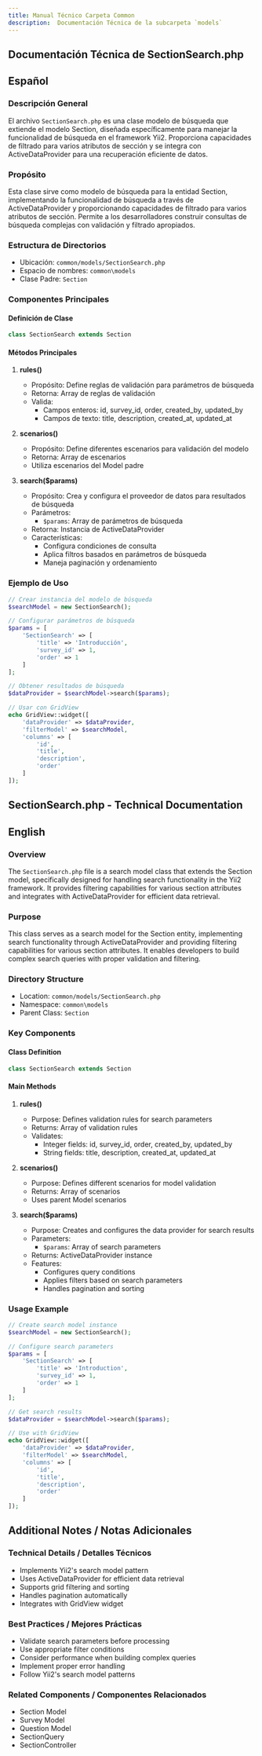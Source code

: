 ```yaml
---
title: Manual Técnico Carpeta Common
description:  Documentación Técnica de la subcarpeta `models`
---
```


## Documentación Técnica de SectionSearch.php

## Español

### Descripción General
El archivo `SectionSearch.php` es una clase modelo de búsqueda que extiende el modelo Section, diseñada específicamente para manejar la funcionalidad de búsqueda en el framework Yii2. Proporciona capacidades de filtrado para varios atributos de sección y se integra con ActiveDataProvider para una recuperación eficiente de datos.

### Propósito
Esta clase sirve como modelo de búsqueda para la entidad Section, implementando la funcionalidad de búsqueda a través de ActiveDataProvider y proporcionando capacidades de filtrado para varios atributos de sección. Permite a los desarrolladores construir consultas de búsqueda complejas con validación y filtrado apropiados.

### Estructura de Directorios
- Ubicación: `common/models/SectionSearch.php`
- Espacio de nombres: `common\models`
- Clase Padre: `Section`

### Componentes Principales

#### Definición de Clase
```php
class SectionSearch extends Section
```

#### Métodos Principales

1. **rules()**
   - Propósito: Define reglas de validación para parámetros de búsqueda
   - Retorna: Array de reglas de validación
   - Valida:
     - Campos enteros: id, survey_id, order, created_by, updated_by
     - Campos de texto: title, description, created_at, updated_at

2. **scenarios()**
   - Propósito: Define diferentes escenarios para validación del modelo
   - Retorna: Array de escenarios
   - Utiliza escenarios del Model padre

3. **search($params)**
   - Propósito: Crea y configura el proveedor de datos para resultados de búsqueda
   - Parámetros:
     - `$params`: Array de parámetros de búsqueda
   - Retorna: Instancia de ActiveDataProvider
   - Características:
     - Configura condiciones de consulta
     - Aplica filtros basados en parámetros de búsqueda
     - Maneja paginación y ordenamiento

### Ejemplo de Uso
```php
// Crear instancia del modelo de búsqueda
$searchModel = new SectionSearch();

// Configurar parámetros de búsqueda
$params = [
    'SectionSearch' => [
        'title' => 'Introducción',
        'survey_id' => 1,
        'order' => 1
    ]
];

// Obtener resultados de búsqueda
$dataProvider = $searchModel->search($params);

// Usar con GridView
echo GridView::widget([
    'dataProvider' => $dataProvider,
    'filterModel' => $searchModel,
    'columns' => [
        'id',
        'title',
        'description',
        'order'
    ]
]);
```

## SectionSearch.php - Technical Documentation

## English

### Overview
The `SectionSearch.php` file is a search model class that extends the Section model, specifically designed for handling search functionality in the Yii2 framework. It provides filtering capabilities for various section attributes and integrates with ActiveDataProvider for efficient data retrieval.

### Purpose
This class serves as a search model for the Section entity, implementing search functionality through ActiveDataProvider and providing filtering capabilities for various section attributes. It enables developers to build complex search queries with proper validation and filtering.

### Directory Structure
- Location: `common/models/SectionSearch.php`
- Namespace: `common\models`
- Parent Class: `Section`

### Key Components

#### Class Definition
```php
class SectionSearch extends Section
```

#### Main Methods

1. **rules()**
   - Purpose: Defines validation rules for search parameters
   - Returns: Array of validation rules
   - Validates:
     - Integer fields: id, survey_id, order, created_by, updated_by
     - String fields: title, description, created_at, updated_at

2. **scenarios()**
   - Purpose: Defines different scenarios for model validation
   - Returns: Array of scenarios
   - Uses parent Model scenarios

3. **search($params)**
   - Purpose: Creates and configures the data provider for search results
   - Parameters:
     - `$params`: Array of search parameters
   - Returns: ActiveDataProvider instance
   - Features:
     - Configures query conditions
     - Applies filters based on search parameters
     - Handles pagination and sorting

### Usage Example
```php
// Create search model instance
$searchModel = new SectionSearch();

// Configure search parameters
$params = [
    'SectionSearch' => [
        'title' => 'Introduction',
        'survey_id' => 1,
        'order' => 1
    ]
];

// Get search results
$dataProvider = $searchModel->search($params);

// Use with GridView
echo GridView::widget([
    'dataProvider' => $dataProvider,
    'filterModel' => $searchModel,
    'columns' => [
        'id',
        'title',
        'description',
        'order'
    ]
]);
```

## Additional Notes / Notas Adicionales

### Technical Details / Detalles Técnicos
- Implements Yii2's search model pattern
- Uses ActiveDataProvider for efficient data retrieval
- Supports grid filtering and sorting
- Handles pagination automatically
- Integrates with GridView widget

### Best Practices / Mejores Prácticas
- Validate search parameters before processing
- Use appropriate filter conditions
- Consider performance when building complex queries
- Implement proper error handling
- Follow Yii2's search model patterns

### Related Components / Componentes Relacionados
- Section Model
- Survey Model
- Question Model
- SectionQuery
- SectionController